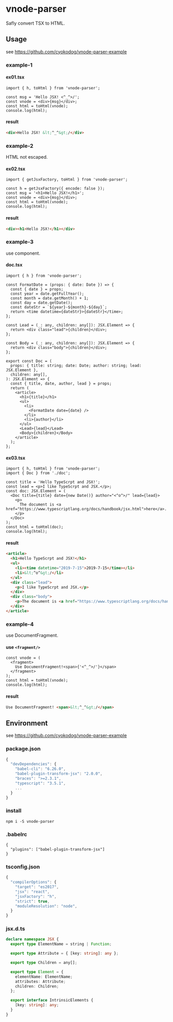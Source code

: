 # vnode-parser

Safly convert TSX to HTML.

## Usage

see https://github.com/cyokodog/vnode-parser-example

### example-1

#### ex01.tsx

```tsx
import { h, toHtml } from 'vnode-parser';

const msg = 'Hello JSX! <^_^>/';
const vnode = <div>{msg}</div>;
const html = toHtml(vnode);
console.log(html);
```

#### result

```html
<div>Hello JSX! &lt;^_^&gt;/</div>
```

### example-2

HTML not escaped.

#### ex02.tsx

```tsx
import { getJsxFactory, toHtml } from 'vnode-parser';

const h = getJsxFactory({ encode: false });
const msg = '<h1>Hello JSX!</h1>';
const vnode = <div>{msg}</div>;
const html = toHtml(vnode);
console.log(html);
```

#### result

```html
<div><h1>Hello JSX!</h1></div>
```

### example-3

use component.

#### doc.tsx

```tsx
import { h } from 'vnode-parser';

const FormatDate = (props: { date: Date }) => {
  const { date } = props;
  const year = date.getFullYear();
  const month = date.getMonth() + 1;
  const day = date.getDate();
  const dateStr = `${year}-${month}-${day}`;
  return <time datetime={dateStr}>{dateStr}</time>;
};

const Lead = (_: any, children: any[]): JSX.Element => {
  return <div class="lead">{children}</div>;
};

const Body = (_: any, children: any[]): JSX.Element => {
  return <div class="body">{children}</div>;
};

export const Doc = (
  props: { title: string; date: Date; author: string; lead: JSX.Element },
  children: any[],
): JSX.Element => {
  const { title, date, author, lead } = props;
  return (
    <article>
      <h1>{title}</h1>
      <ul>
        <li>
          <FormatDate date={date} />
        </li>
        <li>{author}</li>
      </ul>
      <Lead>{lead}</Lead>
      <Body>{children}</Body>
    </article>
  );
};
```

#### ex03.tsx

```tsx
import { h, toHtml } from 'vnode-parser';
import { Doc } from './doc';

const title = 'Hello TypeScrpt and JSX!';
const lead = <p>I like TypeScrpt and JSX.</p>;
const doc: JSX.Element = (
  <Doc title={title} date={new Date()} author="<^o^>/" lead={lead}>
    <p>
      The document is <a href="https://www.typescriptlang.org/docs/handbook/jsx.html">here</a>.
    </p>
  </Doc>
);
const html = toHtml(doc);
console.log(html);
```

#### result

```html
<article>
  <h1>Hello TypeScrpt and JSX!</h1>
  <ul>
    <li><time datetime="2019-7-15">2019-7-15</time></li>
    <li>&lt;^o^&gt;/</li>
  </ul>
  <div class="lead">
    <p>I like TypeScrpt and JSX.</p>
  </div>
  <div class="body">
    <p>The document is <a href="https://www.typescriptlang.org/docs/handbook/jsx.html">here</a>.</p>
  </div>
</article>
```

### example-4

use DocumentFragment.

#### use `<fragment/>`

```tsx
const vnode = (
  <fragment>
    Use DocumentFragment!<span>{'<^_^>/'}</span>
  </fragment>
);
const html = toHtml(vnode);
console.log(html);
```

#### result

```html
Use DocumentFragment! <span>&lt;^_^&gt;/</span>
```

## Environment

see https://github.com/cyokodog/vnode-parser-example

### package.json

```js
{
  "devDependencies": {
    "babel-cli": "6.26.0",
    "babel-plugin-transform-jsx": "2.0.0",
    "braces": ">=2.3.1",
    "typescript": "3.5.1",
    ...
  }
}
```

### install

```
npm i -S vnode-parser
```

### .babelrc

```
{
  "plugins": ["babel-plugin-transform-jsx"]
}
```

### tsconfig.json

```js
{
  "compilerOptions": {
    "target": "es2017",
    "jsx": "react",
    "jsxFactory": "h",
    "strict": true,
    "moduleResolution": "node",
  }
}
```

### jsx.d.ts

```ts
declare namespace JSX {
  export type ElementName = string | Function;

  export type Attribute = { [key: string]: any };

  export type Children = any[];

  export type Element = {
    elementName: ElementName;
    attributes: Attribute;
    children: Children;
  };

  export interface IntrinsicElements {
    [key: string]: any;
  }
}
```
